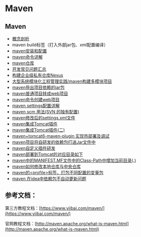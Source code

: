 # Maven

## Maven

* [概念剖析](gai-nian-pou-xi.md) 
* maven build标签（打入外部jar包、xml配置编译）
* [maven安装和配置](mavenan-zhuang-he-pei-zhi.md) 
* [maven命令详解](mavenming-ling-xiang-jie.md) 
* [maven仓库](mavencang-ku.md) 
* [开发常见问题汇总](kai-fa-chang-jian-wen-ti-hui-zong.md) 
* [构建企业级私有仓库Nexus](gou-jian-qi-ye-ji-si-you-cang-ku-nexus/) 
* [大型系统模块化工程管理实践/maven构建多模块项目](da-xing-xi-tong-mo-kuai-hua-gong-cheng-guan-li-shi-jian.md) 
* [maven导出项目依赖的jar包](mavendao-chu-xiang-mu-yi-lai-de-jar-bao-dao-zhi-ding-mu-lu-zhong.md) 
* [maven普通项目转成web项目](mavenpu-tong-xiang-mu-zhuan-cheng-web-xiang-mu.md) 
* [maven命令创建web项目](mavenming-ling-chuang-jian-web-xiang-mu.md) 
* [maven settings配置详解](maven-settingspei-zhi-xiang-jie.md) 
* [maven scm 用法\(SVN 的独有配置\)](maven-scm-yong-6cd528-svn-de-du-you-pei-7f6e29.md) 
* [maven修改后的settings.xml文件](mavenxiu-gai-hou-de-settings-xml-wen-jian.md) 
* [maven集成Tomcat插件](maven-ji-cheng-tomcat-cha-jian.md) 
* [maven集成Tomcat插件\(二\)](mavenji-cheng-tomcat-cha-4ef628-4e8c29.md) 
* [maven+tomcat6-maven-plugin 实现热部署及调试](maven+tomcat6-maven-plugin-shi-xian-re-bu-shu-ji-diao-shi.md) 
* [maven项目将自研发的依赖包打进Jar文件中](mavenxiang-mu-jiang-zi-yan-fa-de-yi-lai-bao-da-jin-jar-wen-jian-zhong.md) 
* [maven自定义插件研发](mavenzi-ding-yi-cha-jian-yan-fa.md) 
* [maven部署到Tomcat的对应目录如下](mavenbu-shu-dao-tomcat-de-dui-ying-mu-lu-ru-xia.md) 
* [maven中的MANIFEST.MF文件中的Class-Path中增加当前目录\(.\)](mavenzhong-demanifest-mf-wen-jian-zhong-de-class-path-zhong-zeng-jia-dang-qian-mu-5f552829.md) 
* [maven如何修改本地仓库与中央仓库](maven-ru-he-xiu-gai-ben-di-cang-ku-yu-zhong-yang-cang-ku.md)
* [maven的&lt;profile&gt;标签，打包不同配置的变量包](maven76843c-profile-biao-qian-ff0c-da-bao-bu-tong-pei-zhi-de-bian-liang-bao.md)
* [maven 在idea中依赖包不自动更新问题](maven-zai-idea-zhong-yi-lai-bao-bu-zi-dong-geng-xin-wen-ti.md)

## 参考文档：

第三方教程文档：[https://www.yiibai.com/maven/](https://www.yiibai.com/maven/)

官网教程文档：[http://maven.apache.org/what-is-maven.html](http://maven.apache.org/what-is-maven.html)

